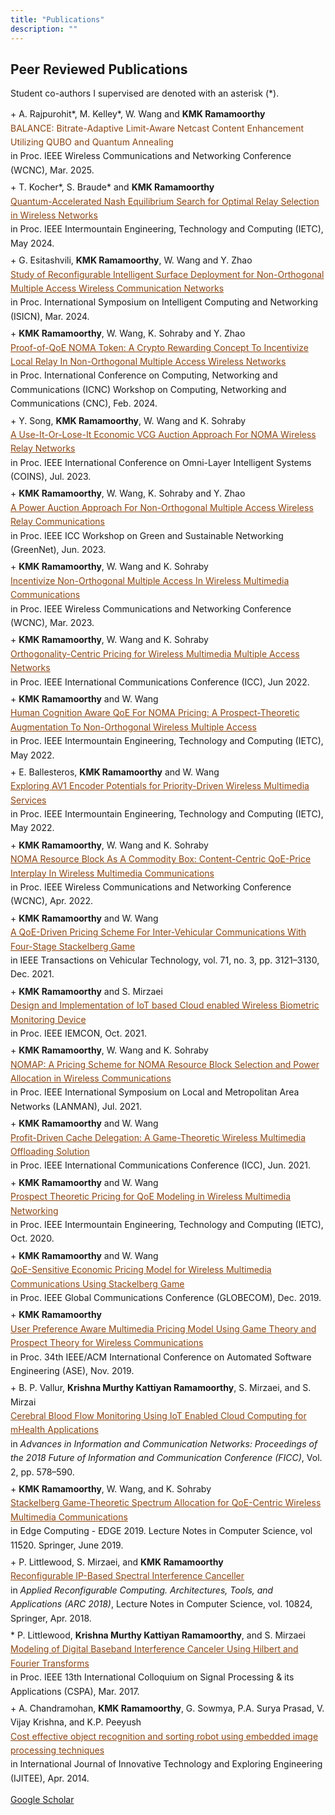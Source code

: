 ```yaml
---
title: "Publications"
description: ""
---
```


## Peer Reviewed Publications
Student co-authors I supervised are denoted with an asterisk (*).

<div style="font-size: 14px; line-height: 1.6; margin-bottom: 5px;">
  + A. Rajpurohit*, M. Kelley*, W. Wang and <strong>KMK Ramamoorthy</strong><br>
  <span style="color:saddlebrown;">BALANCE: Bitrate-Adaptive Limit-Aware Netcast Content Enhancement Utilizing QUBO and Quantum Annealing</span><br>
  in Proc. IEEE Wireless Communications and Networking Conference (WCNC), Mar. 2025.
</div>

<div style="font-size: 14px; line-height: 1.6; margin-bottom: 5px;">
  + T. Kocher*, S. Braude* and <strong>KMK Ramamoorthy</strong><br>
  <a href="https://ieeexplore.ieee.org/document/10564370" style="color:saddlebrown;">
    Quantum-Accelerated Nash Equilibrium Search for Optimal Relay Selection in Wireless Networks
  </a><br>
  in Proc. IEEE Intermountain Engineering, Technology and Computing (IETC), May 2024.
</div>

<div style="font-size: 14px; line-height: 1.6; margin-bottom: 5px;">
  + G. Esitashvili, <strong>KMK Ramamoorthy</strong>, W. Wang and Y. Zhao<br>
  <a href="https://link.springer.com/chapter/10.1007/978-3-031-67447-1_21" style="color:saddlebrown;">
    Study of Reconfigurable Intelligent Surface Deployment for Non-Orthogonal Multiple Access Wireless Communication Networks
  </a><br>
  in Proc. International Symposium on Intelligent Computing and Networking (ISICN), Mar. 2024.
</div>

<div style="font-size: 14px; line-height: 1.6; margin-bottom: 5px;">
  + <strong>KMK Ramamoorthy</strong>, W. Wang, K. Sohraby and Y. Zhao<br>
  <a href="https://par.nsf.gov/servlets/purl/10529821" style="color:saddlebrown;">
    Proof-of-QoE NOMA Token: A Crypto Rewarding Concept To Incentivize Local Relay In Non-Orthogonal Multiple Access Wireless Networks
  </a><br>
  in Proc. International Conference on Computing, Networking and Communications (ICNC) Workshop on Computing, Networking and Communications (CNC), Feb. 2024.
</div>


<div style="font-size: 14px; line-height: 1.6; margin-bottom: 5px;">
  + Y. Song, <strong>KMK Ramamoorthy</strong>, W. Wang and K. Sohraby<br>
  <a href="https://ieeexplore.ieee.org/document/10189324" style="color:saddlebrown;">
    A Use-It-Or-Lose-It Economic VCG Auction Approach For NOMA Wireless Relay Networks
  </a><br>
  in Proc. IEEE International Conference on Omni-Layer Intelligent Systems (COINS), Jul. 2023.
</div>
 
 
 <div style="font-size: 14px; line-height: 1.6; margin-bottom: 5px;">
  + <strong>KMK Ramamoorthy</strong>, W. Wang, K. Sohraby and Y. Zhao<br>
  <a href="https://ieeexplore.ieee.org/document/10283689" style="color:saddlebrown;">
    A Power Auction Approach For Non-Orthogonal Multiple Access Wireless Relay Communications
  </a><br>
  in Proc. IEEE ICC Workshop on Green and Sustainable Networking (GreenNet), Jun. 2023.
</div>

<div style="font-size: 14px; line-height: 1.6; margin-bottom: 5px;">
  + <strong>KMK Ramamoorthy</strong>, W. Wang and K. Sohraby<br>
  <a href="https://ieeexplore.ieee.org/document/10119072" style="color:saddlebrown;">
    Incentivize Non-Orthogonal Multiple Access In Wireless Multimedia Communications
  </a><br>
  in Proc. IEEE Wireless Communications and Networking Conference (WCNC), Mar. 2023.
</div>

<div style="font-size: 14px; line-height: 1.6; margin-bottom: 5px;">
  + <strong>KMK Ramamoorthy</strong>, W. Wang and K. Sohraby<br>
  <a href="https://ieeexplore.ieee.org/document/9838550" style="color:saddlebrown;">
    Orthogonality-Centric Pricing for Wireless Multimedia Multiple Access Networks
  </a><br>
  in Proc. IEEE International Communications Conference (ICC), Jun 2022.
</div>

<div style="font-size: 14px; line-height: 1.6; margin-bottom: 5px;">
  + <strong>KMK Ramamoorthy</strong> and W. Wang<br>
  <a href="https://ieeexplore.ieee.org/document/9796780" style="color:saddlebrown;">
    Human Cognition Aware QoE For NOMA Pricing: A Prospect-Theoretic Augmentation To Non-Orthogonal Wireless Multiple Access
  </a><br>
  in Proc. IEEE Intermountain Engineering, Technology and Computing (IETC), May 2022.
</div>

<div style="font-size: 14px; line-height: 1.6; margin-bottom: 5px;">
  + E. Ballesteros, <strong>KMK Ramamoorthy</strong> and W. Wang<br>
  <a href="https://ieeexplore.ieee.org/abstract/document/9796903" style="color:saddlebrown;">
    Exploring AV1 Encoder Potentials for Priority-Driven Wireless Multimedia Services
  </a><br>
  in Proc. IEEE Intermountain Engineering, Technology and Computing (IETC), May 2022.
</div>

<div style="font-size: 14px; line-height: 1.6; margin-bottom: 5px;">
  + <strong>KMK Ramamoorthy</strong>, W. Wang and K. Sohraby<br>
  <a href="https://ieeexplore.ieee.org/document/9771582" style="color:saddlebrown;">
    NOMA Resource Block As A Commodity Box: Content-Centric QoE-Price Interplay In Wireless Multimedia Communications
  </a><br>
  in Proc. IEEE Wireless Communications and Networking Conference (WCNC), Apr. 2022.
</div>

<div style="font-size: 14px; line-height: 1.6; margin-bottom: 5px;">
  + <strong>KMK Ramamoorthy</strong> and W. Wang<br>
  <a href="https://ieeexplore.ieee.org/document/9663017" style="color:saddlebrown;">
    A QoE-Driven Pricing Scheme For Inter-Vehicular Communications With Four-Stage Stackelberg Game
  </a><br>
  in IEEE Transactions on Vehicular Technology, vol. 71, no. 3, pp. 3121–3130, Dec. 2021.
</div>

<div style="font-size: 14px; line-height: 1.6; margin-bottom: 5px;">
  + <strong>KMK Ramamoorthy</strong> and S. Mirzaei<br>
  <a href="https://ieeexplore.ieee.org/document/9623137" style="color:saddlebrown;">
    Design and Implementation of IoT based Cloud enabled Wireless Biometric Monitoring Device
  </a><br>
  in Proc. IEEE IEMCON, Oct. 2021.
</div>

<div style="font-size: 14px; line-height: 1.6; margin-bottom: 5px;">
  + <strong>KMK Ramamoorthy</strong>, W. Wang and K. Sohraby<br>
  <a href="https://ieeexplore.ieee.org/document/9478825" style="color:saddlebrown;">
    NOMAP: A Pricing Scheme for NOMA Resource Block Selection and Power Allocation in Wireless Communications
  </a><br>
  in Proc. IEEE International Symposium on Local and Metropolitan Area Networks (LANMAN), Jul. 2021.
</div>

<div style="font-size: 14px; line-height: 1.6; margin-bottom: 5px;">
  + <strong>KMK Ramamoorthy</strong> and W. Wang<br>
  <a href="https://ieeexplore.ieee.org/document/9500995" style="color:saddlebrown;">
    Profit-Driven Cache Delegation: A Game-Theoretic Wireless Multimedia Offloading Solution
  </a><br>
  in Proc. IEEE International Communications Conference (ICC), Jun. 2021.
</div>

<div style="font-size: 14px; line-height: 1.6; margin-bottom: 5px;">
  + <strong>KMK Ramamoorthy</strong> and W. Wang<br>
  <a href="https://ieeexplore.ieee.org/document/9249205" style="color:saddlebrown;">
    Prospect Theoretic Pricing for QoE Modeling in Wireless Multimedia Networking
  </a><br>
  in Proc. IEEE Intermountain Engineering, Technology and Computing (IETC), Oct. 2020. 
</div>

<div style="font-size: 14px; line-height: 1.6; margin-bottom: 5px;">
  + <strong>KMK Ramamoorthy</strong> and W. Wang<br>
  <a href="https://ieeexplore.ieee.org/document/9013524" style="color:saddlebrown;">
    QoE-Sensitive Economic Pricing Model for Wireless Multimedia Communications Using Stackelberg Game
  </a><br>
  in Proc. IEEE Global Communications Conference (GLOBECOM), Dec. 2019.
</div>

<div style="font-size: 14px; line-height: 1.6; margin-bottom: 5px;">
  + <strong>KMK Ramamoorthy</strong><br>
  <a href="https://ieeexplore.ieee.org/abstract/document/8952218" style="color:saddlebrown;">
    User Preference Aware Multimedia Pricing Model Using Game Theory and Prospect Theory for Wireless Communications
  </a><br>
  in Proc. 34th IEEE/ACM International Conference on Automated Software Engineering (ASE), Nov. 2019.
</div>

<div style="font-size: 14px; line-height: 1.6; margin-bottom: 5px;">
  + B. P. Vallur, <strong>Krishna Murthy Kattiyan Ramamoorthy</strong>, S. Mirzaei, and S. Mirzai<br>
  <a href="https://www.researchgate.net/profile/Beulah-Preethi-Vallur-2/publication/329920276_Cerebral_Blood_Flow_Monitoring_Using_IoT_Enabled_Cloud_Computing_for_mHealth_Applications_Proceedings_of_the_2018_Future_of_Information_and_Communication_Conference_FICC_Vol_2/links/5c926047a6fdccd4602e0b75/Cerebral-Blood-Flow-Monitoring-Using-IoT-Enabled-Cloud-Computing-for-mHealth-Applications-Proceedings-of-the-2018-Future-of-Information-and-Communication-Conference-FICC-Vol-2.pdf" style="color:saddlebrown;">
    Cerebral Blood Flow Monitoring Using IoT Enabled Cloud Computing for mHealth Applications
  </a><br>
  in <em>Advances in Information and Communication Networks: Proceedings of the 2018 Future of Information and Communication Conference (FICC)</em>, Vol. 2, pp. 578–590.
</div>

<div style="font-size: 14px; line-height: 1.6; margin-bottom: 5px;">
  + <strong>KMK Ramamoorthy</strong>, W. Wang, and K. Sohraby<br>
  <a href="https://link.springer.com/chapter/10.1007/978-3-030-23374-7_4" style="color:saddlebrown;">
    Stackelberg Game-Theoretic Spectrum Allocation for QoE-Centric Wireless Multimedia Communications
  </a><br>
  in Edge Computing - EDGE 2019. Lecture Notes in Computer Science, vol 11520. Springer, June 2019.
</div>

<div style="font-size: 14px; line-height: 1.6; margin-bottom: 5px;">
  + P. Littlewood, S. Mirzaei, and <strong>KMK Ramamoorthy</strong><br>
  <a href="https://link.springer.com/chapter/10.1007/978-3-319-78890-6_50" style="color:saddlebrown;">
    Reconfigurable IP-Based Spectral Interference Canceller
  </a><br>
  in <em>Applied Reconfigurable Computing. Architectures, Tools, and Applications (ARC 2018)</em>, Lecture Notes in Computer Science, vol. 10824, Springer, Apr. 2018. 
</div>

<div style="font-size: 14px; line-height: 1.6; margin-bottom: 5px;">
  * P. Littlewood, <strong>Krishna Murthy Kattiyan Ramamoorthy</strong>, and S. Mirzaei<br>
  <a href="https://ieeexplore.ieee.org/abstract/document/8064936" style="color:saddlebrown;">
    Modeling of Digital Baseband Interference Canceler Using Hilbert and Fourier Transforms
  </a><br>
  in Proc. IEEE 13th International Colloquium on Signal Processing & its Applications (CSPA), Mar. 2017.
</div>

<div style="font-size: 14px; line-height: 1.6; margin-bottom: 5px;">
  + A. Chandramohan, <strong>KMK Ramamoorthy</strong>, G. Sowmya, P.A. Surya Prasad, V. Vijay Krishna, and K.P. Peeyush<br>
  <a href="https://citeseerx.ist.psu.edu/document?repid=rep1&type=pdf&doi=3d3b43131b79dec4ab9d7d646a50aa446260463f" style="color:saddlebrown;">
    Cost effective object recognition and sorting robot using embedded image processing techniques
  </a><br>
  in International Journal of Innovative Technology and Exploring Engineering (IJITEE), Apr. 2014.
</div>


[Google Scholar](https://scholar.google.com/citations?user=mpyQj0cAAAAJ&hl=en)
